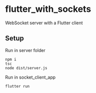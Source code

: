 # flutter_with_sockets
WebSocket server with a Flutter client

## Setup
Run in server folder
```console
npm i
tsc
node dist/server.js
```
Run in socket_client_app
```console
flutter run
```
